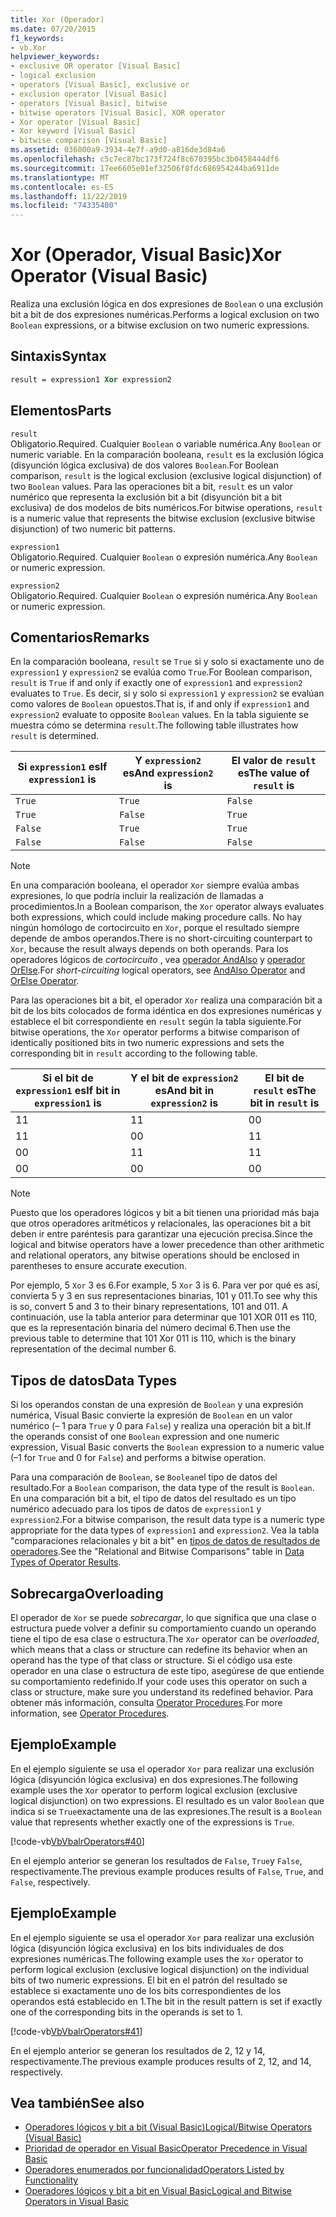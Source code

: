 ```yaml
---
title: Xor (Operador)
ms.date: 07/20/2015
f1_keywords:
- vb.Xor
helpviewer_keywords:
- exclusive OR operator [Visual Basic]
- logical exclusion
- operators [Visual Basic], exclusive or
- exclusion operator [Visual Basic]
- operators [Visual Basic], bitwise
- bitwise operators [Visual Basic], XOR operator
- Xor operator [Visual Basic]
- Xor keyword [Visual Basic]
- bitwise comparison [Visual Basic]
ms.assetid: 036000a9-3934-4e7f-a9d0-a816de3d84a6
ms.openlocfilehash: c5c7ec87bc173f724f8c670395bc3b0458444df6
ms.sourcegitcommit: 17ee6605e01ef32506f8fdc686954244ba6911de
ms.translationtype: MT
ms.contentlocale: es-ES
ms.lasthandoff: 11/22/2019
ms.locfileid: "74335400"
---
```

# <a name="xor-operator-visual-basic"></a><span data-ttu-id="4e21b-102">Xor (Operador, Visual Basic)</span><span class="sxs-lookup"><span data-stu-id="4e21b-102">Xor Operator (Visual Basic)</span></span>
<span data-ttu-id="4e21b-103">Realiza una exclusión lógica en dos expresiones de `Boolean` o una exclusión bit a bit de dos expresiones numéricas.</span><span class="sxs-lookup"><span data-stu-id="4e21b-103">Performs a logical exclusion on two `Boolean` expressions, or a bitwise exclusion on two numeric expressions.</span></span>  
  
## <a name="syntax"></a><span data-ttu-id="4e21b-104">Sintaxis</span><span class="sxs-lookup"><span data-stu-id="4e21b-104">Syntax</span></span>  
  
```vb  
result = expression1 Xor expression2  
```  
  
## <a name="parts"></a><span data-ttu-id="4e21b-105">Elementos</span><span class="sxs-lookup"><span data-stu-id="4e21b-105">Parts</span></span>  
 `result`  
 <span data-ttu-id="4e21b-106">Obligatorio.</span><span class="sxs-lookup"><span data-stu-id="4e21b-106">Required.</span></span> <span data-ttu-id="4e21b-107">Cualquier `Boolean` o variable numérica.</span><span class="sxs-lookup"><span data-stu-id="4e21b-107">Any `Boolean` or numeric variable.</span></span> <span data-ttu-id="4e21b-108">En la comparación booleana, `result` es la exclusión lógica (disyunción lógica exclusiva) de dos valores `Boolean`.</span><span class="sxs-lookup"><span data-stu-id="4e21b-108">For Boolean comparison, `result` is the logical exclusion (exclusive logical disjunction) of two `Boolean` values.</span></span> <span data-ttu-id="4e21b-109">Para las operaciones bit a bit, `result` es un valor numérico que representa la exclusión bit a bit (disyunción bit a bit exclusiva) de dos modelos de bits numéricos.</span><span class="sxs-lookup"><span data-stu-id="4e21b-109">For bitwise operations, `result` is a numeric value that represents the bitwise exclusion (exclusive bitwise disjunction) of two numeric bit patterns.</span></span>  
  
 `expression1`  
 <span data-ttu-id="4e21b-110">Obligatorio.</span><span class="sxs-lookup"><span data-stu-id="4e21b-110">Required.</span></span> <span data-ttu-id="4e21b-111">Cualquier `Boolean` o expresión numérica.</span><span class="sxs-lookup"><span data-stu-id="4e21b-111">Any `Boolean` or numeric expression.</span></span>  
  
 `expression2`  
 <span data-ttu-id="4e21b-112">Obligatorio.</span><span class="sxs-lookup"><span data-stu-id="4e21b-112">Required.</span></span> <span data-ttu-id="4e21b-113">Cualquier `Boolean` o expresión numérica.</span><span class="sxs-lookup"><span data-stu-id="4e21b-113">Any `Boolean` or numeric expression.</span></span>  
  
## <a name="remarks"></a><span data-ttu-id="4e21b-114">Comentarios</span><span class="sxs-lookup"><span data-stu-id="4e21b-114">Remarks</span></span>  
 <span data-ttu-id="4e21b-115">En la comparación booleana, `result` se `True` si y solo si exactamente uno de `expression1` y `expression2` se evalúa como `True`.</span><span class="sxs-lookup"><span data-stu-id="4e21b-115">For Boolean comparison, `result` is `True` if and only if exactly one of `expression1` and `expression2` evaluates to `True`.</span></span> <span data-ttu-id="4e21b-116">Es decir, si y solo si `expression1` y `expression2` se evalúan como valores de `Boolean` opuestos.</span><span class="sxs-lookup"><span data-stu-id="4e21b-116">That is, if and only if `expression1` and `expression2` evaluate to opposite `Boolean` values.</span></span> <span data-ttu-id="4e21b-117">En la tabla siguiente se muestra cómo se determina `result`.</span><span class="sxs-lookup"><span data-stu-id="4e21b-117">The following table illustrates how `result` is determined.</span></span>  
  
|<span data-ttu-id="4e21b-118">Si `expression1` es</span><span class="sxs-lookup"><span data-stu-id="4e21b-118">If `expression1` is</span></span>|<span data-ttu-id="4e21b-119">Y `expression2` es</span><span class="sxs-lookup"><span data-stu-id="4e21b-119">And `expression2` is</span></span>|<span data-ttu-id="4e21b-120">El valor de `result` es</span><span class="sxs-lookup"><span data-stu-id="4e21b-120">The value of `result` is</span></span>|  
|-------------------------|--------------------------|------------------------------|  
|`True`|`True`|`False`|  
|`True`|`False`|`True`|  
|`False`|`True`|`True`|  
|`False`|`False`|`False`|  
  
> [!NOTE]
> <span data-ttu-id="4e21b-121">En una comparación booleana, el operador `Xor` siempre evalúa ambas expresiones, lo que podría incluir la realización de llamadas a procedimientos.</span><span class="sxs-lookup"><span data-stu-id="4e21b-121">In a Boolean comparison, the `Xor` operator always evaluates both expressions, which could include making procedure calls.</span></span> <span data-ttu-id="4e21b-122">No hay ningún homólogo de cortocircuito en `Xor`, porque el resultado siempre depende de ambos operandos.</span><span class="sxs-lookup"><span data-stu-id="4e21b-122">There is no short-circuiting counterpart to `Xor`, because the result always depends on both operands.</span></span> <span data-ttu-id="4e21b-123">Para los operadores lógicos de *cortocircuito* , vea [operador AndAlso](../../../visual-basic/language-reference/operators/andalso-operator.md) y [operador OrElse](../../../visual-basic/language-reference/operators/orelse-operator.md).</span><span class="sxs-lookup"><span data-stu-id="4e21b-123">For *short-circuiting* logical operators, see [AndAlso Operator](../../../visual-basic/language-reference/operators/andalso-operator.md) and [OrElse Operator](../../../visual-basic/language-reference/operators/orelse-operator.md).</span></span>  
  
 <span data-ttu-id="4e21b-124">Para las operaciones bit a bit, el operador `Xor` realiza una comparación bit a bit de los bits colocados de forma idéntica en dos expresiones numéricas y establece el bit correspondiente en `result` según la tabla siguiente.</span><span class="sxs-lookup"><span data-stu-id="4e21b-124">For bitwise operations, the `Xor` operator performs a bitwise comparison of identically positioned bits in two numeric expressions and sets the corresponding bit in `result` according to the following table.</span></span>  
  
|<span data-ttu-id="4e21b-125">Si el bit de `expression1` es</span><span class="sxs-lookup"><span data-stu-id="4e21b-125">If bit in `expression1` is</span></span>|<span data-ttu-id="4e21b-126">Y el bit de `expression2` es</span><span class="sxs-lookup"><span data-stu-id="4e21b-126">And bit in `expression2` is</span></span>|<span data-ttu-id="4e21b-127">El bit de `result` es</span><span class="sxs-lookup"><span data-stu-id="4e21b-127">The bit in `result` is</span></span>|  
|--------------------------------|---------------------------------|----------------------------|  
|<span data-ttu-id="4e21b-128">1</span><span class="sxs-lookup"><span data-stu-id="4e21b-128">1</span></span>|<span data-ttu-id="4e21b-129">1</span><span class="sxs-lookup"><span data-stu-id="4e21b-129">1</span></span>|<span data-ttu-id="4e21b-130">0</span><span class="sxs-lookup"><span data-stu-id="4e21b-130">0</span></span>|  
|<span data-ttu-id="4e21b-131">1</span><span class="sxs-lookup"><span data-stu-id="4e21b-131">1</span></span>|<span data-ttu-id="4e21b-132">0</span><span class="sxs-lookup"><span data-stu-id="4e21b-132">0</span></span>|<span data-ttu-id="4e21b-133">1</span><span class="sxs-lookup"><span data-stu-id="4e21b-133">1</span></span>|  
|<span data-ttu-id="4e21b-134">0</span><span class="sxs-lookup"><span data-stu-id="4e21b-134">0</span></span>|<span data-ttu-id="4e21b-135">1</span><span class="sxs-lookup"><span data-stu-id="4e21b-135">1</span></span>|<span data-ttu-id="4e21b-136">1</span><span class="sxs-lookup"><span data-stu-id="4e21b-136">1</span></span>|  
|<span data-ttu-id="4e21b-137">0</span><span class="sxs-lookup"><span data-stu-id="4e21b-137">0</span></span>|<span data-ttu-id="4e21b-138">0</span><span class="sxs-lookup"><span data-stu-id="4e21b-138">0</span></span>|<span data-ttu-id="4e21b-139">0</span><span class="sxs-lookup"><span data-stu-id="4e21b-139">0</span></span>|  
  
> [!NOTE]
> <span data-ttu-id="4e21b-140">Puesto que los operadores lógicos y bit a bit tienen una prioridad más baja que otros operadores aritméticos y relacionales, las operaciones bit a bit deben ir entre paréntesis para garantizar una ejecución precisa.</span><span class="sxs-lookup"><span data-stu-id="4e21b-140">Since the logical and bitwise operators have a lower precedence than other arithmetic and relational operators, any bitwise operations should be enclosed in parentheses to ensure accurate execution.</span></span>  
  
 <span data-ttu-id="4e21b-141">Por ejemplo, 5 `Xor` 3 es 6.</span><span class="sxs-lookup"><span data-stu-id="4e21b-141">For example, 5 `Xor` 3 is 6.</span></span> <span data-ttu-id="4e21b-142">Para ver por qué es así, convierta 5 y 3 en sus representaciones binarias, 101 y 011.</span><span class="sxs-lookup"><span data-stu-id="4e21b-142">To see why this is so, convert 5 and 3 to their binary representations, 101 and 011.</span></span> <span data-ttu-id="4e21b-143">A continuación, use la tabla anterior para determinar que 101 XOR 011 es 110, que es la representación binaria del número decimal 6.</span><span class="sxs-lookup"><span data-stu-id="4e21b-143">Then use the previous table to determine that 101 Xor 011 is 110, which is the binary representation of the decimal number 6.</span></span>  
  
## <a name="data-types"></a><span data-ttu-id="4e21b-144">Tipos de datos</span><span class="sxs-lookup"><span data-stu-id="4e21b-144">Data Types</span></span>  
 <span data-ttu-id="4e21b-145">Si los operandos constan de una expresión de `Boolean` y una expresión numérica, Visual Basic convierte la expresión de `Boolean` en un valor numérico (– 1 para `True` y 0 para `False`) y realiza una operación bit a bit.</span><span class="sxs-lookup"><span data-stu-id="4e21b-145">If the operands consist of one `Boolean` expression and one numeric expression, Visual Basic converts the `Boolean` expression to a numeric value (–1 for `True` and 0 for `False`) and performs a bitwise operation.</span></span>  
  
 <span data-ttu-id="4e21b-146">Para una comparación de `Boolean`, se `Boolean`el tipo de datos del resultado.</span><span class="sxs-lookup"><span data-stu-id="4e21b-146">For a `Boolean` comparison, the data type of the result is `Boolean`.</span></span> <span data-ttu-id="4e21b-147">En una comparación bit a bit, el tipo de datos del resultado es un tipo numérico adecuado para los tipos de datos de `expression1` y `expression2`.</span><span class="sxs-lookup"><span data-stu-id="4e21b-147">For a bitwise comparison, the result data type is a numeric type appropriate for the data types of `expression1` and `expression2`.</span></span> <span data-ttu-id="4e21b-148">Vea la tabla "comparaciones relacionales y bit a bit" en [tipos de datos de resultados de operadores](../../../visual-basic/language-reference/operators/data-types-of-operator-results.md).</span><span class="sxs-lookup"><span data-stu-id="4e21b-148">See the "Relational and Bitwise Comparisons" table in [Data Types of Operator Results](../../../visual-basic/language-reference/operators/data-types-of-operator-results.md).</span></span>  
  
## <a name="overloading"></a><span data-ttu-id="4e21b-149">Sobrecarga</span><span class="sxs-lookup"><span data-stu-id="4e21b-149">Overloading</span></span>  
 <span data-ttu-id="4e21b-150">El operador de `Xor` se puede *sobrecargar*, lo que significa que una clase o estructura puede volver a definir su comportamiento cuando un operando tiene el tipo de esa clase o estructura.</span><span class="sxs-lookup"><span data-stu-id="4e21b-150">The `Xor` operator can be *overloaded*, which means that a class or structure can redefine its behavior when an operand has the type of that class or structure.</span></span> <span data-ttu-id="4e21b-151">Si el código usa este operador en una clase o estructura de este tipo, asegúrese de que entiende su comportamiento redefinido.</span><span class="sxs-lookup"><span data-stu-id="4e21b-151">If your code uses this operator on such a class or structure, make sure you understand its redefined behavior.</span></span> <span data-ttu-id="4e21b-152">Para obtener más información, consulta [Operator Procedures](../../../visual-basic/programming-guide/language-features/procedures/operator-procedures.md).</span><span class="sxs-lookup"><span data-stu-id="4e21b-152">For more information, see [Operator Procedures](../../../visual-basic/programming-guide/language-features/procedures/operator-procedures.md).</span></span>  
  
## <a name="example"></a><span data-ttu-id="4e21b-153">Ejemplo</span><span class="sxs-lookup"><span data-stu-id="4e21b-153">Example</span></span>  
 <span data-ttu-id="4e21b-154">En el ejemplo siguiente se usa el operador `Xor` para realizar una exclusión lógica (disyunción lógica exclusiva) en dos expresiones.</span><span class="sxs-lookup"><span data-stu-id="4e21b-154">The following example uses the `Xor` operator to perform logical exclusion (exclusive logical disjunction) on two expressions.</span></span> <span data-ttu-id="4e21b-155">El resultado es un valor `Boolean` que indica si se `True`exactamente una de las expresiones.</span><span class="sxs-lookup"><span data-stu-id="4e21b-155">The result is a `Boolean` value that represents whether exactly one of the expressions is `True`.</span></span>  
  
 [!code-vb[VbVbalrOperators#40](~/samples/snippets/visualbasic/VS_Snippets_VBCSharp/VbVbalrOperators/VB/Class1.vb#40)]  
  
 <span data-ttu-id="4e21b-156">En el ejemplo anterior se generan los resultados de `False`, `True`y `False`, respectivamente.</span><span class="sxs-lookup"><span data-stu-id="4e21b-156">The previous example produces results of `False`, `True`, and `False`, respectively.</span></span>  
  
## <a name="example"></a><span data-ttu-id="4e21b-157">Ejemplo</span><span class="sxs-lookup"><span data-stu-id="4e21b-157">Example</span></span>  
 <span data-ttu-id="4e21b-158">En el ejemplo siguiente se usa el operador `Xor` para realizar una exclusión lógica (disyunción lógica exclusiva) en los bits individuales de dos expresiones numéricas.</span><span class="sxs-lookup"><span data-stu-id="4e21b-158">The following example uses the `Xor` operator to perform logical exclusion (exclusive logical disjunction) on the individual bits of two numeric expressions.</span></span> <span data-ttu-id="4e21b-159">El bit en el patrón del resultado se establece si exactamente uno de los bits correspondientes de los operandos está establecido en 1.</span><span class="sxs-lookup"><span data-stu-id="4e21b-159">The bit in the result pattern is set if exactly one of the corresponding bits in the operands is set to 1.</span></span>  
  
 [!code-vb[VbVbalrOperators#41](~/samples/snippets/visualbasic/VS_Snippets_VBCSharp/VbVbalrOperators/VB/Class1.vb#41)]  
  
 <span data-ttu-id="4e21b-160">En el ejemplo anterior se generan los resultados de 2, 12 y 14, respectivamente.</span><span class="sxs-lookup"><span data-stu-id="4e21b-160">The previous example produces results of 2, 12, and 14, respectively.</span></span>  
  
## <a name="see-also"></a><span data-ttu-id="4e21b-161">Vea también</span><span class="sxs-lookup"><span data-stu-id="4e21b-161">See also</span></span>

- [<span data-ttu-id="4e21b-162">Operadores lógicos y bit a bit (Visual Basic)</span><span class="sxs-lookup"><span data-stu-id="4e21b-162">Logical/Bitwise Operators (Visual Basic)</span></span>](../../../visual-basic/language-reference/operators/logical-bitwise-operators.md)
- [<span data-ttu-id="4e21b-163">Prioridad de operador en Visual Basic</span><span class="sxs-lookup"><span data-stu-id="4e21b-163">Operator Precedence in Visual Basic</span></span>](../../../visual-basic/language-reference/operators/operator-precedence.md)
- [<span data-ttu-id="4e21b-164">Operadores enumerados por funcionalidad</span><span class="sxs-lookup"><span data-stu-id="4e21b-164">Operators Listed by Functionality</span></span>](../../../visual-basic/language-reference/operators/operators-listed-by-functionality.md)
- [<span data-ttu-id="4e21b-165">Operadores lógicos y bit a bit en Visual Basic</span><span class="sxs-lookup"><span data-stu-id="4e21b-165">Logical and Bitwise Operators in Visual Basic</span></span>](../../../visual-basic/programming-guide/language-features/operators-and-expressions/logical-and-bitwise-operators.md)
